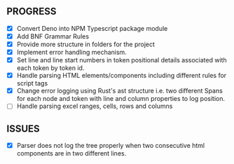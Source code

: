 ## PROGRESS

- [x] Convert Deno into NPM Typescript package module
- [x] Add BNF Grammar Rules
- [x] Provide more structure in folders for the project
- [x] Implement error handling mechanism.
- [x] Set line and line start numbers in token positional details associated with each token by token id.
- [x] Handle parsing HTML elements/components including different rules for script tags
- [x] Change error logging using Rust's ast structure i.e. two different Spans for each node and token with line and column properties to log position.
- [ ] Handle parsing excel ranges, cells, rows and columns

## ISSUES

- [x] Parser does not log the tree properly when two consecutive html components are in two different lines.
